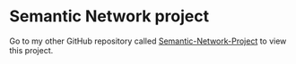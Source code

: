 # Semantic Network project

Go to my other GitHub repository called [Semantic-Network-Project](https://github.com/mjdamgaard/Semantic-Network-Project/tree/main) to view this project.
